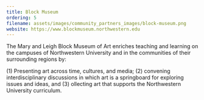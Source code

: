 ```yaml
---
title: Block Museum
ordering: 5
filename: assets/images/community_partners_images/block-museum.png
website: https://www.blockmuseum.northwestern.edu
---
```


The Mary and Leigh Block Museum of Art enriches teaching and learning on the campuses of Northwestern University and in the communities of their surrounding regions by: 

(1) Presenting art across time, cultures, and media; (2) convening interdisciplinary discussions in which art is a springboard for exploring issues and ideas, and (3) ollecting art that supports the Northwestern University curriculum.